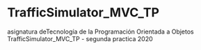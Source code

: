 # TrafficSimulator_MVC_TP
asignatura deTecnología de la Programación Orientada a Objetos
TrafficSimulator_MVC_TP - segunda practica 2020
